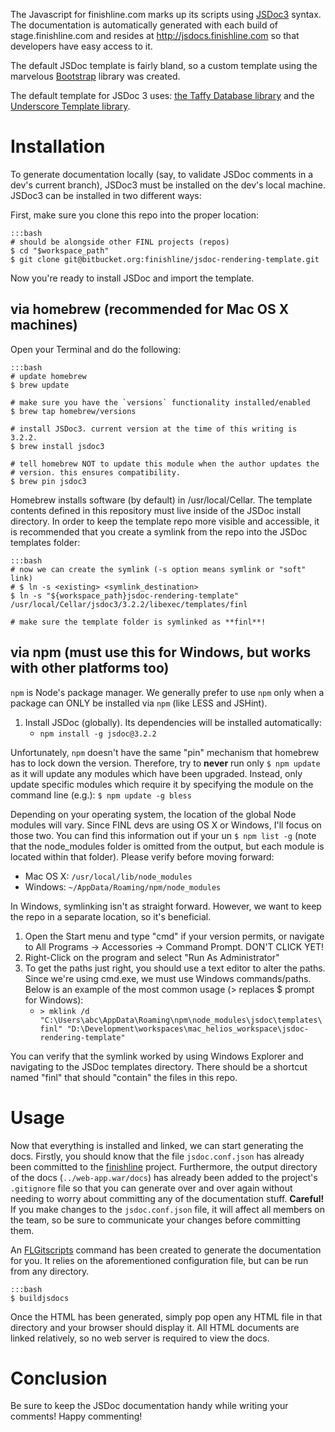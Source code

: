 The Javascript for finishline.com marks up its scripts using [JSDoc3](http://usejsdoc.org/) syntax. The documentation is automatically generated with each build of stage.finishline.com and resides at http://jsdocs.finishline.com so that developers have easy access to it.

The default JSDoc template is fairly bland, so a custom template using the marvelous [Bootstrap](http://getbootstrap.com/) library was created.

The default template for JSDoc 3 uses: [the Taffy Database library](http://taffydb.com/) and the [Underscore Template library](http://documentcloud.github.com/underscore/#template).


Installation
============

To generate documentation locally (say, to validate JSDoc comments in a dev's current branch), JSDoc3 must be installed on the dev's local machine. JSDoc3 can be installed in two different ways:

First, make sure you clone this repo into the proper location:

    :::bash
    # should be alongside other FINL projects (repos)
    $ cd "$workspace_path"
    $ git clone git@bitbucket.org:finishline/jsdoc-rendering-template.git

Now you're ready to install JSDoc and import the template.


via homebrew (recommended for Mac OS X machines)
------------------------------------------------
Open your Terminal and do the following:

    :::bash
    # update homebrew
    $ brew update

    # make sure you have the `versions` functionality installed/enabled
    $ brew tap homebrew/versions

    # install JSDoc3. current version at the time of this writing is 3.2.2.
    $ brew install jsdoc3

    # tell homebrew NOT to update this module when the author updates the
    # version. this ensures compatibility.
    $ brew pin jsdoc3

Homebrew installs software (by default) in /usr/local/Cellar. The template contents defined in this repository must live inside of the JSDoc install directory. In order to keep the template repo more visible and accessible, it is recommended that you create a symlink from the repo into the JSDoc templates folder:

    :::bash
    # now we can create the symlink (-s option means symlink or "soft" link)
    # $ ln -s <existing> <symlink_destination>
    $ ln -s "${workspace_path}jsdoc-rendering-template" /usr/local/Cellar/jsdoc3/3.2.2/libexec/templates/finl

    # make sure the template folder is symlinked as **finl**!


via npm (**must** use this for Windows, but works with other platforms too)
---------------------------------------------------------------------------
`npm` is Node's package manager. We generally prefer to use `npm` only when a package can ONLY be installed via `npm` (like LESS and JSHint).

1. Install JSDoc (globally). Its dependencies will be installed automatically:
    * `npm install -g jsdoc@3.2.2`

Unfortunately, `npm` doesn't have the same "pin" mechanism that homebrew has to lock down the version. Therefore, try to **never** run only `$ npm update` as it will update any modules which have been upgraded. Instead, only update specific modules which require it by specifying the module on the command line (e.g.): `$ npm update -g bless`

Depending on your operating system, the location of the global Node modules will vary. Since FINL devs are using OS X or Windows, I'll focus on those two. You can find this information out if your un `$ npm list -g` (note that the node_modules folder is omitted from the output, but each module is located within that folder). Please verify before moving forward:

- Mac OS X:  `/usr/local/lib/node_modules`
- Windows:  `~/AppData/Roaming/npm/node_modules`

In Windows, symlinking isn't as straight forward. However, we want to keep the repo in a separate location, so it's beneficial.

1. Open the Start menu and type "cmd" if your version permits, or navigate to All Programs -> Accessories -> Command Prompt. DON'T CLICK YET!
2. Right-Click on the program and select "Run As Administrator"
3. To get the paths just right, you should use a text editor to alter the paths. Since we're using cmd.exe, we must use Windows commands/paths. Below is an example of the most common usage (> replaces $ prompt for Windows):
    * `> mklink /d "C:\Users\abc\AppData\Roaming\npm\node_modules\jsdoc\templates\finl" "D:\Development\workspaces\mac_helios_workspace\jsdoc-rendering-template"`

You can verify that the symlink worked by using Windows Explorer and navigating to the JSDoc templates directory. There should be a shortcut named "finl" that should "contain" the files in this repo.


Usage
=====

Now that everything is installed and linked, we can start generating the docs. Firstly, you should know that the file `jsdoc.conf.json` has already been committed to the [finishline](https://bitbucket.org/finishline/finish-line-main/src/101082196bcbf88ab71eb1ef5fa86fde5dfac124/modules/base/j2ee-apps/base/web-app.war/jsdoc.conf.json?at=master) project. Furthermore, the output directory of the docs (`../web-app.war/docs`) has already been added to the project's `.gitignore` file so that you can generate over and over again without needing to worry about committing any of the documentation stuff. **Careful!** If you make changes to the `jsdoc.conf.json` file, it will affect all members on the team, so be sure to communicate your changes before committing them.

An [FLGitscripts](https://bitbucket.org/finishline/flgitscripts/src/45a4d70dff5b9be4a985fdf69b2cd07172117fd7/bash_scripts/build_jsdocs.sh?at=master) command has been created to generate the documentation for you. It relies on the aforementioned configuration file, but can be run from any directory.

    :::bash
    $ buildjsdocs

Once the HTML has been generated, simply pop open any HTML file in that directory and your browser should display it. All HTML documents are linked relatively, so no web server is required to view the docs.


Conclusion
==========
Be sure to keep the JSDoc documentation handy while writing your comments! Happy commenting!
